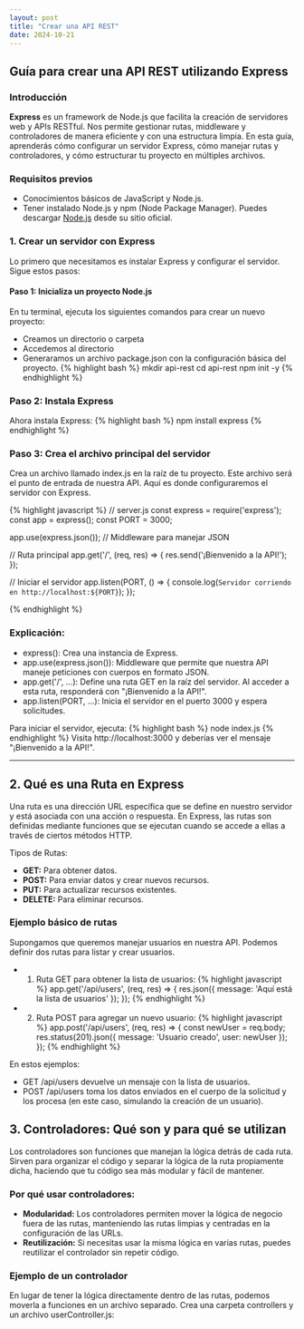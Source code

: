 ```yaml
---
layout: post
title: "Crear una API REST"
date: 2024-10-21
---
```


## Guía para crear una API REST utilizando Express

### Introducción

**Express** es un framework de Node.js que facilita la creación de servidores web y APIs RESTful. Nos permite gestionar rutas, middleware y controladores de manera eficiente y con una estructura limpia. En esta guía, aprenderás cómo configurar un servidor Express, cómo manejar rutas y controladores, y cómo estructurar tu proyecto en múltiples archivos.

### Requisitos previos

- Conocimientos básicos de JavaScript y Node.js.
- Tener instalado Node.js y npm (Node Package Manager).
Puedes descargar [Node.js](https://nodejs.org) desde su sitio oficial.

### 1. Crear un servidor con Express

Lo primero que necesitamos es instalar Express y configurar el servidor. Sigue estos pasos:

#### **Paso 1: Inicializa un proyecto Node.js**
En tu terminal, ejecuta los siguientes comandos para crear un nuevo proyecto:
-  Creamos un directorio o carpeta
-  Accedemos al directorio
-  Generaramos un archivo package.json con la configuración básica del proyecto.
{% highlight bash %}
   mkdir api-rest
   cd api-rest
   npm init -y
{% endhighlight %}

### Paso 2: Instala Express
Ahora instala Express:
{% highlight bash %}
npm install express
{% endhighlight %}

### Paso 3: Crea el archivo principal del servidor
Crea un archivo llamado index.js en la raíz de tu proyecto. Este archivo será el punto de entrada de nuestra API. Aquí es donde configuraremos el servidor con Express.

{% highlight javascript %}
// server.js
const express = require('express');
const app = express();
const PORT = 3000;

app.use(express.json()); // Middleware para manejar JSON

// Ruta principal
app.get('/', (req, res) => {
  res.send('¡Bienvenido a la API!');
});

// Iniciar el servidor
app.listen(PORT, () => {
  console.log(`Servidor corriendo en http://localhost:${PORT}`);
});

{% endhighlight %}

### Explicación:
- express(): Crea una instancia de Express.
- app.use(express.json()): Middleware que permite que nuestra API maneje peticiones con cuerpos en formato JSON.
- app.get('/', ...): Define una ruta GET en la raíz del servidor. Al acceder a esta ruta, responderá con "¡Bienvenido a la API!".
- app.listen(PORT, ...): Inicia el servidor en el puerto 3000 y espera solicitudes.
  
Para iniciar el servidor, ejecuta:
{% highlight bash %}
   node index.js
{% endhighlight %}
Visita http://localhost:3000 y deberías ver el mensaje "¡Bienvenido a la API!".
<hr>

## 2. Qué es una Ruta en Express

Una ruta es una dirección URL específica que se define en nuestro servidor y está asociada con una acción o respuesta. En Express, las rutas son definidas mediante funciones que se ejecutan cuando se accede a ellas a través de ciertos métodos HTTP.

Tipos de Rutas:
- **GET:** Para obtener datos.
- **POST:** Para enviar datos y crear nuevos recursos.
- **PUT:** Para actualizar recursos existentes.
- **DELETE:** Para eliminar recursos.

### Ejemplo básico de rutas
Supongamos que queremos manejar usuarios en nuestra API. Podemos definir dos rutas para listar y crear usuarios.

- 1. Ruta GET para obtener la lista de usuarios:
{% highlight javascript %}
app.get('/api/users', (req, res) => {
  res.json({ message: 'Aquí está la lista de usuarios' });
});
{% endhighlight %}

- 2. Ruta POST para agregar un nuevo usuario:
{% highlight javascript %}
app.post('/api/users', (req, res) => {
  const newUser = req.body;
  res.status(201).json({ message: 'Usuario creado', user: newUser });
});
{% endhighlight %}

En estos ejemplos:
- GET /api/users devuelve un mensaje con la lista de usuarios.
- POST /api/users toma los datos enviados en el cuerpo de la solicitud y los procesa (en este caso, simulando la creación de un usuario).

##  3. Controladores: Qué son y para qué se utilizan
Los controladores son funciones que manejan la lógica detrás de cada ruta. Sirven para organizar el código y separar la lógica de la ruta propiamente dicha, haciendo que tu código sea más modular y fácil de mantener.

### Por qué usar controladores:
- **Modularidad:** Los controladores permiten mover la lógica de negocio fuera de las rutas, manteniendo las rutas limpias y centradas en la configuración de las URLs.
- **Reutilización:** Si necesitas usar la misma lógica en varias rutas, puedes reutilizar el controlador sin repetir código.

### Ejemplo de un controlador
En lugar de tener la lógica directamente dentro de las rutas, podemos moverla a funciones en un archivo separado. Crea una carpeta controllers y un archivo userController.js:

  

